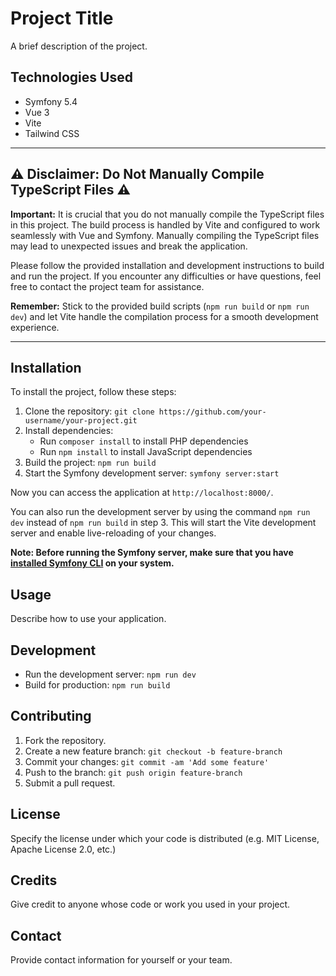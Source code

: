 # Project Title

A brief description of the project.

## Technologies Used

* Symfony 5.4
* Vue 3
* Vite
* Tailwind CSS

---

## ⚠️ Disclaimer: Do Not Manually Compile TypeScript Files ⚠️

**Important:** It is crucial that you do not manually compile the TypeScript files in this project. The build process is handled by Vite and configured to work seamlessly with Vue and Symfony. Manually compiling the TypeScript files may lead to unexpected issues and break the application.

Please follow the provided installation and development instructions to build and run the project. If you encounter any difficulties or have questions, feel free to contact the project team for assistance.

**Remember:** Stick to the provided build scripts (`npm run build` or `npm run dev`) and let Vite handle the compilation process for a smooth development experience.

---


## Installation

To install the project, follow these steps:

1. Clone the repository: `git clone https://github.com/your-username/your-project.git`
2. Install dependencies:
   - Run `composer install` to install PHP dependencies
   - Run `npm install` to install JavaScript dependencies
3. Build the project: `npm run build`
4. Start the Symfony development server: `symfony server:start`

Now you can access the application at `http://localhost:8000/`.

You can also run the development server by using the command `npm run dev` instead of `npm run build` in step 3. This will start the Vite development server and enable live-reloading of your changes.

**Note: Before running the Symfony server, make sure that you have [installed Symfony CLI](https://symfony.com/download) on your system.**

## Usage

Describe how to use your application.

## Development

* Run the development server: `npm run dev`
* Build for production: `npm run build`

## Contributing

1. Fork the repository.
2. Create a new feature branch: `git checkout -b feature-branch`
3. Commit your changes: `git commit -am 'Add some feature'`
4. Push to the branch: `git push origin feature-branch`
5. Submit a pull request.

## License

Specify the license under which your code is distributed (e.g. MIT License, Apache License 2.0, etc.)

## Credits

Give credit to anyone whose code or work you used in your project.

## Contact

Provide contact information for yourself or your team.

